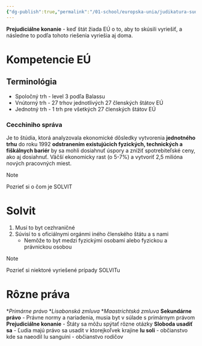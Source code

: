 ```yaml
---
{"dg-publish":true,"permalink":"/01-school/europska-unia/judikatura-sudneho-dvora-v-eu/","tags":["year1","winterSemester","uniEU"]}
---
```


**Prejudiciálne konanie** - keď štát žiada EÚ o to, aby to skúsili vyriešiť, a následne to podľa tohoto riešenia vyriešia aj doma.
# Kompetencie EÚ
## Terminológia
- Spoločný trh - level 3 podľa Balassu
- Vnútorný trh - 27 trhov jednotlivých 27 členských štátov EÚ
- Jednotný trh - 1 trh pre všetkých 27 členských štátov EÚ
### Cecchiniho správa
Je to štúdia, ktorá analyzovala ekonomické dôsledky vytvorenia **jednotného trhu** do roku 1992 **odstranením existujúcich fyzických, technických a fiškálnych bariér** by sa mohli dosiahnuť úspory a znížiť spotrebiteľské ceny, ako aj dosiahnuť. Väčší ekonomicky rast (o 5-7%) a vytvoriť 2,5 milióna nových pracovných miest.

> [!NOTE]
>Pozrieť si o čom je SOLVIT
# Solvit
1. Musí to byt cezhraničné
2. Súvisí to s oficiálnymi orgánmi iného členského štátu a s nami
	- Nemôže to byt medzi fyzickými osobami alebo fyzickou a právnickou osobou

> [!NOTE]
> Pozrieť si niektoré vyriešené prípady SOLVITu
# Rôzne práva
**Primárne právo*
**Lisabonská zmluva*
**Maastrichtská zmluva*
**Sekundárne právo** - Právne normy a nariadenia, musia byt v súlade s primárnym právom
**Prejudiciálne konanie** - Štáty sa môžu spýtať rôzne otázky
**Sloboda usadiť sa** - Ľudia majú právo sa usadit v ktorejkoľvek krajine
**Iu soli** - občianstvo kde sa naeodil
Iu sanguini - občianstvo rodičov